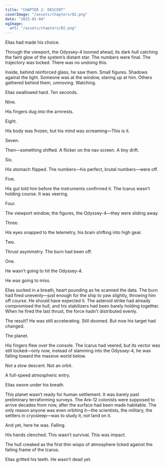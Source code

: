 ```yaml
---
title: "CHAPTER 2: DESCENT"
coverImage: "/assets/chapters/02.png"
date: "2025-02-04"
ogImage:
  url: "/assets/chapters/02.png"
---
```


Elias had made his choice.

Through the viewport, the Odyssey-4 loomed ahead, its dark hull catching the faint glow of the system’s distant star. The numbers were final. The trajectory was locked. There was no undoing this.

Inside, behind reinforced glass, he saw them. Small figures. Shadows against the light. Someone was at the window, staring up at him. Others gathered behind them, unmoving. Watching.

Elias swallowed hard. Ten seconds.

Nine.

His fingers dug into the armrests.

Eight.

His body was frozen, but his mind was screaming—This is it.

Seven.

Then—something shifted. A flicker on the nav screen. A tiny drift.

Six.

His stomach flipped. The numbers—his perfect, brutal numbers—were off.

Five.

His gut told him before the instruments confirmed it. The Icarus wasn’t holding course. It was veering.

Four.

The viewport window, the figures, the Odyssey-4—they were sliding away.

Three.

His eyes snapped to the telemetry, his brain shifting into high gear.

Two.

Thrust asymmetry. The burn had been off.

One.

He wasn’t going to hit the Odyssey-4.

He was going to miss.

Elias sucked in a breath, heart pounding as he scanned the data. The burn had fired unevenly—just enough for the ship to yaw slightly, throwing him off course. He should have expected it. The asteroid strike had already compromised the hull, and his stabilizers had been barely holding together. When he fired the last thrust, the force hadn’t distributed evenly.

The result? He was still accelerating. Still doomed. But now his target had changed.

The planet.

His fingers flew over the console. The Icarus had veered, but its vector was still locked—only now, instead of slamming into the Odyssey-4, he was falling toward the massive world below.

Not a slow descent. Not an orbit.

A full-speed atmospheric entry.

Elias swore under his breath.

This planet wasn’t ready for human settlement. It was barely past preliminary terraforming surveys. The Ark-12 colonists were supposed to arrive decades from now, after the surface had been made habitable. The only reason anyone was even orbiting it—the scientists, the military, the settlers in cryosleep—was to study it, not land on it.

And yet, here he was. Falling.

His hands clenched. This wasn’t survival. This was impact.

The hull creaked as the first thin wisps of atmosphere licked against the failing frame of the Icarus.

Elias gritted his teeth. He wasn’t dead yet.